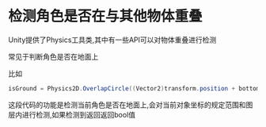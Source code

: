 # 检测角色是否在与其他物体重叠

Unity提供了Physics工具类,其中有一些API可以对物体重叠进行检测

常见于判断角色是否在地面上

比如

```c#
isGround = Physics2D.OverlapCircle((Vector2)transform.position + bottomOffset,checkRaduis,groundLayer);
```

这段代码的功能是检测当前角色是否在地面上,会对当前对象坐标的规定范围和图层内进行检测,如果检测到返回返回bool值
